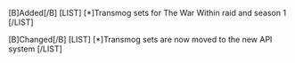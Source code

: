 [B]Added[/B]
[LIST]
[*]Transmog sets for The War Within raid and season 1
[/LIST]

[B]Changed[/B]
[LIST]
[*]Transmog sets are now moved to the new API system
[/LIST]